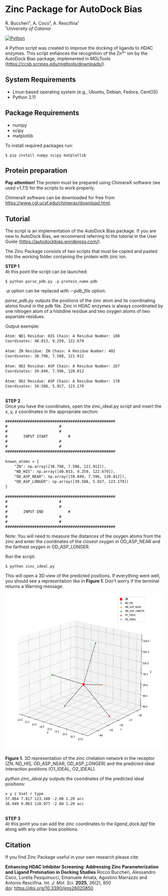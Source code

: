 # Zinc Package for AutoDock Bias
R. Buccheri¹, A. Coco¹, A. Rescifina¹\
¹*University of Catania*

[![Python](https://img.shields.io/badge/Python-3.11.7-blue.svg)](https://www.python.org/)

A Python script was created to improve the docking of ligands to HDAC enzymes. This script enhances the recognition of the Zn²⁺ ion by the AutoDock Bias package, implemented in MGLTools (https://ccsb.scripps.edu/mgltools/downloads/).
## System Requirements
* Linux-based operating system (e.g., Ubuntu, Debian, Fedora, CentOS)
* Python 3.11

## Package Requirements
* numpy
* scipy
* matplotlib

To install required packages run:
````
$ pip install numpy scipy matplotlib
````
## Protein preparation
**Pay attention!** The protein must be prepared using ChimeraX software (we used v1.7.1) for the scripts to work properly.

ChimeraX software can be downloaded for free from https://www.cgl.ucsf.edu/chimerax/download.html.

## Tutorial
The script is an implementation of the AutoDock Bias package. If you are new to AutoDock Bias, we recommend referring to the tutorial in the User Guide (https://autodockbias.wordpress.com/).

The Zinc Package consists of two scripts that must be copied and pasted into the working folder containing the protein with zinc ion. 

**STEP 1**\
At this point the script can be launched:

````
$ python parse_pdb.py -p protein_name.pdb
````
*-p* option can be replaced with *--pdb_file* option.

*parse_pdb.py* outputs the positions of the zinc atom and its coordinating atoms found in the pdb file. Zinc in HDAC enzymes is always coordinated by one nitrogen atom of a histidine residue and two oxygen atoms of two aspartate residues.

Output exemple:
````
Atom: ND1 Residue: HIS Chain: A Residue Number: 180
Coordinates: 40.013, 9.259, 122.679

Atom: ZN Residue: ZN Chain: A Residue Number: 402
Coordinates: 38.798, 7.508, 121.912

Atom: OD2 Residue: ASP Chain: A Residue Number: 267
Coordinates: 39.849, 7.596, 120.012

Atom: OD2 Residue: ASP Chain: A Residue Number: 178
Coordinates: 39.588, 5.917, 123.179
````
\
**STEP 2**\
Once you have the coordinates, open the zinc_ideal.py script and insert the x, y, z coordinates in the appropriate section:
````
#################################################
#						#
#						#
#		INPUT START			#
#						#
#						#
#################################################

known_atoms = {
    "ZN": np.array([38.798, 7.508, 121.912]),
    "ND_HIS": np.array([40.013, 9.259, 122.679]),
    "OD_ASP_NEAR": np.array([39.849, 7.596, 120.012]),
    "OD_ASP_LONGER": np.array([39.588, 5.917, 123.179])
}

#################################################
#						#
#						#
#		INPUT END			#
#						#
#						#
#################################################
````
*Note*: You will need to measure the distances of the oxygen atoms from the zinc and enter the coordinates of the closest oxygen in OD_ASP_NEAR and the farthest oxygen in OD_ASP_LONGER.

Run the script:
````
$ python zinc_ideal.py
````
This will open a 3D view of the predicted positions. If everything went well, you should see a representation like in **Figure 1**. Don't worry if the terminal returns a Warning message.

<img src="/Figure1.png" width="602" height="500" alt="Figure1">

**Figure 1.** 3D representation of the zinc chelation network in the receptor (ZN, ND_HIS, OD_ASP_NEAR, OD_ASP_LONGER) and the predicted ideal interaction positions (O1_IDEAL, O2_IDEAL).

*python zinc_ideal.py* outputs the cooridnates of the predicted ideal positions:
````
x y z Vset r type
37.064 7.817 123.180 -2.00 1.20 acc
36.949 9.063 120.977 -2.00 1.20 acc
````
\
**STEP 3**\
At this point you can add the zinc coordinates to the *ligand_dock.bpf* file along with any other bias positions.
## Citation
If you find Zinc Package useful in your own research please cite:

**Enhancing HDAC Inhibitor Screening: Addressing Zinc Parameterization and Ligand Protonation in Docking Studies**
Rocco Buccheri, Alessandro Coco, Lorella Pasquinucci, Emanuele Amata, Agostino Marrazzo and Antonio Rescifina. *Int. J. Mol. Sci.* **2025**, 26(2), 850\
[doi](https://doi.org/10.3390/ijms26020850): https://doi.org/10.3390/ijms26020850